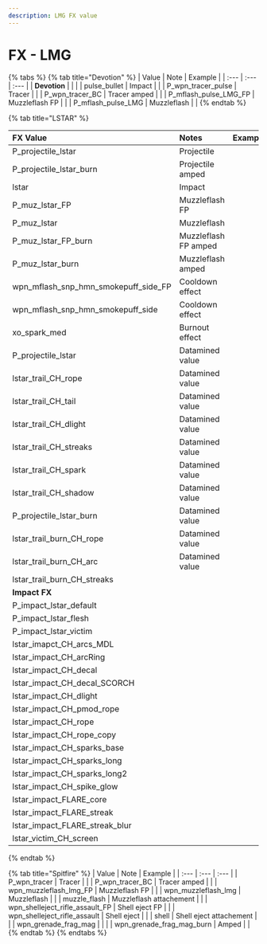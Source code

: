 ```yaml
---
description: LMG FX value
---
```


# FX - LMG

{% tabs %}
{% tab title="Devotion" %}
| Value | Note | Example |
| :--- | :--- | :--- |
| **Devotion** |  |  |
| pulse\_bullet | Impact |  |
| P\_wpn\_tracer\_pulse | Tracer |  |
| P\_wpn\_tracer\_BC | Tracer amped |  |
| P\_mflash\_pulse\_LMG\_FP | Muzzleflash FP |  |
| P\_mflash\_pulse\_LMG | Muzzleflash |  |
{% endtab %}

{% tab title="LSTAR" %}


| FX Value | Notes | Examples |
| :--- | :--- | :--- |
| P\_projectile\_lstar | Projectile |  |
| P\_projectile\_lstar\_burn | Projectile amped |  |
| lstar | Impact |  |
| P\_muz\_lstar\_FP | Muzzleflash FP |  |
| P\_muz\_lstar | Muzzleflash |  |
| P\_muz\_lstar\_FP\_burn | Muzzleflash FP amped |  |
| P\_muz\_lstar\_burn | Muzzleflash amped |  |
| wpn\_mflash\_snp\_hmn\_smokepuff\_side\_FP | Cooldown effect |  |
| wpn\_mflash\_snp\_hmn\_smokepuff\_side | Cooldown effect |  |
| xo\_spark\_med | Burnout effect |  |
| P\_projectile\_lstar | Datamined value |  |
| lstar\_trail\_CH\_rope | Datamined value |  |
| lstar\_trail\_CH\_tail | Datamined value |  |
| lstar\_trail\_CH\_dlight | Datamined value |  |
| lstar\_trail\_CH\_streaks | Datamined value |  |
| lstar\_trail\_CH\_spark | Datamined value |  |
| lstar\_trail\_CH\_shadow | Datamined value |  |
| P\_projectile\_lstar\_burn | Datamined value |  |
| lstar\_trail\_burn\_CH\_rope | Datamined value |  |
| lstar\_trail\_burn\_CH\_arc | Datamined value |  |
| lstar\_trail\_burn\_CH\_streaks |  |  |
| **Impact FX** |  |  |
| P\_impact\_lstar\_default |  |  |
| P\_impact\_lstar\_flesh |  |  |
| P\_impact\_lstar\_victim |  |  |
| lstar\_imapct\_CH\_arcs\_MDL |  |  |
| lstar\_impact\_CH\_arcRing |  |  |
| lstar\_impact\_CH\_decal |  |  |
| lstar\_impact\_CH\_decal\_SCORCH |  |  |
| lstar\_impact\_CH\_dlight |  |  |
| lstar\_impact\_CH\_pmod\_rope |  |  |
| lstar\_impact\_CH\_rope |  |  |
| lstar\_impact\_CH\_rope\_copy |  |  |
| lstar\_impact\_CH\_sparks\_base |  |  |
| lstar\_impact\_CH\_sparks\_long |  |  |
| lstar\_impact\_CH\_sparks\_long2 |  |  |
| lstar\_impact\_CH\_spike\_glow |  |  |
| lstar\_impact\_FLARE\_core |  |  |
| lstar\_impact\_FLARE\_streak |  |  |
| lstar\_impact\_FLARE\_streak\_blur |  |  |
| lstar\_victim\_CH\_screen |  |  |
{% endtab %}

{% tab title="Spitfire" %}
| Value | Note | Example |
| :--- | :--- | :--- |
| P\_wpn\_tracer | Tracer |  |
| P\_wpn\_tracer\_BC | Tracer amped |  |
| wpn\_muzzleflash\_lmg\_FP | Muzzleflash FP |  |
| wpn\_muzzleflash\_lmg | Muzzleflash |  |
| muzzle\_flash | Muzzleflash attachement |  |
| wpn\_shelleject\_rifle\_assault\_FP | Shell eject FP |  |
| wpn\_shelleject\_rifle\_assault | Shell eject |  |
| shell | Shell eject attachement |  |
| wpn\_grenade\_frag\_mag |  |  |
| wpn\_grenade\_frag\_mag\_burn | Amped |  |
{% endtab %}
{% endtabs %}

